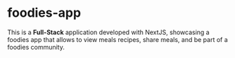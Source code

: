# foodies-app
This is a **Full-Stack** application developed with NextJS, showcasing a foodies app that allows to view meals recipes, share meals, and be part of a foodies community.
